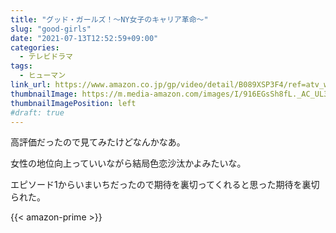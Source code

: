 ```yaml
---
title: "グッド・ガールズ！～NY女子のキャリア革命～"
slug: "good-girls"
date: "2021-07-13T12:52:59+09:00"
categories:
  - テレビドラマ
tags:
  - ヒューマン
link_url: https://www.amazon.co.jp/gp/video/detail/B089XSP3F4/ref=atv_wl_hom_c_unkc_1_9
thumbnailImage: https://m.media-amazon.com/images/I/916EGsSh8fL._AC_UL320_.jpg
thumbnailImagePosition: left
#draft: true
---
```

高評価だったので見てみたけどなんかなあ。
<!--more-->
女性の地位向上っていいながら結局色恋沙汰かよみたいな。

エピソード1からいまいちだったので期待を裏切ってくれると思った期待を裏切られた。

{{< amazon-prime >}}
